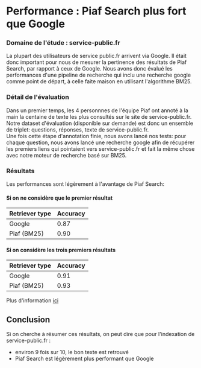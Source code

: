 # Performance : Piaf Search plus fort que Google

### Domaine de l'étude : service-public.fr
La plupart des utilisateurs de service public.fr arrivent via Google. Il était donc important pour nous de mesurer la pertinence des résultats de Piaf Search, par rapport à ceux de Google.
Nous avons donc évalué les performances d'une pipeline de recherche qui inclu une recherche google comme point de départ, à celle faite maison en utilisant l'algorithme BM25.
 

### Détail de l'évaluation
Dans un premier temps, les 4 personnnes de l'équipe Piaf ont annoté à la main la centaine de texte les plus consultés sur le site de service-public.fr. Notre dataset d'évaluation (disponible sur demande) est donc un ensemble de triplet: questions, réponses, texte de service-public.fr.   
Une fois cette étape d'annotation finie, nous avons lancé nos tests: pour chaque question, nous avons lancé une recherche google afin de récupérer les premiers liens qui pointaient vers service-public.fr et fait la même chose avec notre moteur de recherche basé sur BM25.


### Résultats 
Les performances sont légèrement à l'avantage de Piaf Search:

#### Si on ne considère que le premier résultat
| Retriever type | Accuracy |
| -------- | -------- |
| Google | 0.87|
| Piaf (BM25)     | 0.90     |

#### Si on considère les trois premiers résultats  
| Retriever type | Accuracy |
| -------- | -------- |
| Google|     0.91|
| Piaf (BM25)     | 0.93     |

Plus d'information [ici](https://github.com/etalab-ia/piaf-ml/pull/102)
  
  ## Conclusion
Si on cherche à résumer ces résultats, on peut dire que pour l'indexation de service-public.fr :
- environ 9 fois sur 10, le bon texte est retrouvé
- Piaf Search est légèrement plus performant que Google
